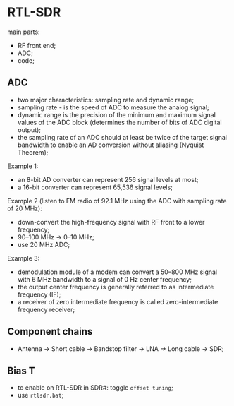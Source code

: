# RTL-SDR

main parts:

- RF front end;
- ADC;
- code;

## ADC

- two major characteristics: sampling rate and dynamic range;
- sampling rate - is the speed of ADC to measure the analog signal; 
- dynamic range is the precision of the minimum and maximum signal values of the ADC block (determines the number of bits of ADC digital output);
- the sampling rate of an ADC should at least be twice of the target signal bandwidth to enable an AD conversion without aliasing (Nyquist Theorem);

Example 1:

- an 8-bit AD converter can represent 256 signal levels at most;
- a 16-bit converter can represent 65,536 signal levels;

Example 2 (listen to FM radio of 92.1 MHz using the ADC with sampling rate of 20 MHz):

- down-convert the high-frequency signal with RF front to a lower frequency;
- 90–100 MHz -> 0–10 MHz;
- use 20 MHz ADC;

Example 3: 

- demodulation module of a modem can convert a 50–800 MHz signal with 6 MHz bandwidth to a signal of 0 Hz center frequency;
- the output center frequency is generally referred to as intermediate frequency (IF);
- a receiver of zero intermediate frequency is called zero-intermediate frequency receiver;

## Component chains

- Antenna -> Short cable -> Bandstop filter -> LNA -> Long cable -> SDR;

## Bias T

- to enable on RTL-SDR in SDR#: toggle `offset tuning`;
- use `rtlsdr.bat`;
